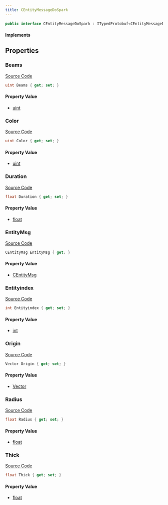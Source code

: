 ```yaml
---
title: CEntityMessageDoSpark
---
```


```csharp
public interface CEntityMessageDoSpark : ITypedProtobuf<CEntityMessageDoSpark>, INativeHandle
```

#### Implements

## Properties

### Beams

[Source Code](https://github.com/swiftly-solution/swiftlys2/blob/main/managed/src/SwiftlyS2.Generated/Protobufs/Interfaces/CEntityMessageDoSpark.cs#L25)

```csharp
uint Beams { get; set; }
```

#### Property Value

- [uint](https://learn.microsoft.com/dotnet/api/system.uint32)

### Color

[Source Code](https://github.com/swiftly-solution/swiftlys2/blob/main/managed/src/SwiftlyS2.Generated/Protobufs/Interfaces/CEntityMessageDoSpark.cs#L22)

```csharp
uint Color { get; set; }
```

#### Property Value

- [uint](https://learn.microsoft.com/dotnet/api/system.uint32)

### Duration

[Source Code](https://github.com/swiftly-solution/swiftlys2/blob/main/managed/src/SwiftlyS2.Generated/Protobufs/Interfaces/CEntityMessageDoSpark.cs#L31)

```csharp
float Duration { get; set; }
```

#### Property Value

- [float](https://learn.microsoft.com/dotnet/api/system.single)

### EntityMsg

[Source Code](https://github.com/swiftly-solution/swiftlys2/blob/main/managed/src/SwiftlyS2.Generated/Protobufs/Interfaces/CEntityMessageDoSpark.cs#L34)

```csharp
CEntityMsg EntityMsg { get; }
```

#### Property Value

- [CEntityMsg](/docs/api/shared/protobufdefinitions/centitymsg)

### Entityindex

[Source Code](https://github.com/swiftly-solution/swiftlys2/blob/main/managed/src/SwiftlyS2.Generated/Protobufs/Interfaces/CEntityMessageDoSpark.cs#L16)

```csharp
int Entityindex { get; set; }
```

#### Property Value

- [int](https://learn.microsoft.com/dotnet/api/system.int32)

### Origin

[Source Code](https://github.com/swiftly-solution/swiftlys2/blob/main/managed/src/SwiftlyS2.Generated/Protobufs/Interfaces/CEntityMessageDoSpark.cs#L13)

```csharp
Vector Origin { get; set; }
```

#### Property Value

- [Vector](/docs/api/shared/natives/vector)

### Radius

[Source Code](https://github.com/swiftly-solution/swiftlys2/blob/main/managed/src/SwiftlyS2.Generated/Protobufs/Interfaces/CEntityMessageDoSpark.cs#L19)

```csharp
float Radius { get; set; }
```

#### Property Value

- [float](https://learn.microsoft.com/dotnet/api/system.single)

### Thick

[Source Code](https://github.com/swiftly-solution/swiftlys2/blob/main/managed/src/SwiftlyS2.Generated/Protobufs/Interfaces/CEntityMessageDoSpark.cs#L28)

```csharp
float Thick { get; set; }
```

#### Property Value

- [float](https://learn.microsoft.com/dotnet/api/system.single)

